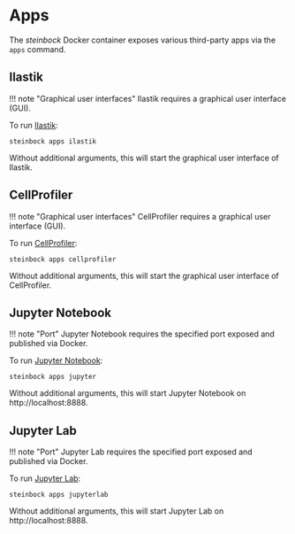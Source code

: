 # Apps

The *steinbock* Docker container exposes various third-party apps via the `apps` command.

## Ilastik

!!! note "Graphical user interfaces"
    Ilastik requires a graphical user interface (GUI).

To run [Ilastik](https://www.ilastik.org):

    steinbock apps ilastik

Without additional arguments, this will start the graphical user interface of Ilastik.

## CellProfiler

!!! note "Graphical user interfaces"
    CellProfiler requires a graphical user interface (GUI).

To run [CellProfiler](https://cellprofiler.org):

    steinbock apps cellprofiler

Without additional arguments, this will start the graphical user interface of CellProfiler.

## Jupyter Notebook

!!! note "Port"
    Jupyter Notebook requires the specified port exposed and published via Docker.

To run [Jupyter Notebook](https://jupyter.org):

    steinbock apps jupyter

Without additional arguments, this will start Jupyter Notebook on http://localhost:8888.

## Jupyter Lab

!!! note "Port"
    Jupyter Lab requires the specified port exposed and published via Docker.

To run [Jupyter Lab](https://jupyter.org):

    steinbock apps jupyterlab

Without additional arguments, this will start Jupyter Lab on http://localhost:8888.
